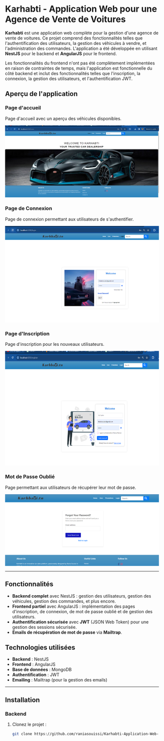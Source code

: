 # Karhabti - Application Web pour une Agence de Vente de Voitures

**Karhabti** est une application web complète pour la gestion d'une agence de vente de voitures. Ce projet comprend des fonctionnalités telles que l'authentification des utilisateurs, la gestion des véhicules à vendre, et l'administration des commandes. L'application a été développée en utilisant **NestJS** pour le backend et **AngularJS** pour le frontend. 

Les fonctionnalités du frontend n'ont pas été complètement implémentées en raison de contraintes de temps, mais l'application est fonctionnelle du côté backend et inclut des fonctionnalités telles que l'inscription, la connexion, la gestion des utilisateurs, et l'authentification JWT.


## Aperçu de l'application

### Page d'accueil
Page d'accueil avec un aperçu des véhicules disponibles.

![Page d'accueil](assets/home.png)

### Page de Connexion
Page de connexion permettant aux utilisateurs de s'authentifier.

![Page de Connexion](assets/login.png)

### Page d'Inscription
Page d'inscription pour les nouveaux utilisateurs.

![Page d'Inscription](assets/register.png)

### Mot de Passe Oublié
Page permettant aux utilisateurs de récupérer leur mot de passe.

![Mot de Passe Oublié](assets/forg.png)



---

## Fonctionnalités

- **Backend complet** avec NestJS : gestion des utilisateurs, gestion des véhicules, gestion des commandes, et plus encore.
- **Frontend partiel** avec AngularJS : implémentation des pages d'inscription, de connexion, de mot de passe oublié et de gestion des utilisateurs.
- **Authentification sécurisée** avec **JWT** (JSON Web Token) pour une gestion des sessions sécurisée.
- **Emails de récupération de mot de passe** via **Mailtrap**.

## Technologies utilisées

- **Backend** : NestJS
- **Frontend** : AngularJS
- **Base de données** : MongoDB
- **Authentification** : JWT
- **Emailing** : Mailtrap (pour la gestion des emails)

---

## Installation

### Backend
1. Clonez le projet :
   ```bash
   git clone https://github.com/raniasouissi/Karhabti-Application-Web-pour-une-Agence-de-Vente-de-Voitures.git
